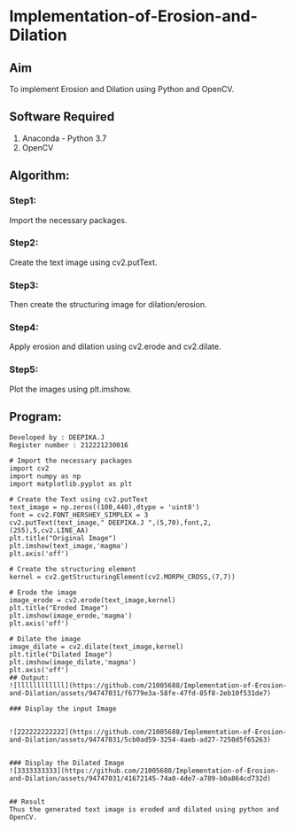 # Implementation-of-Erosion-and-Dilation
## Aim
To implement Erosion and Dilation using Python and OpenCV.
## Software Required
1. Anaconda - Python 3.7
2. OpenCV
## Algorithm:
### Step1:
Import the necessary packages.


### Step2:
Create the text image using cv2.putText.

### Step3:
Then create the structuring image for dilation/erosion.

### Step4:
Apply erosion and dilation using cv2.erode and cv2.dilate.

### Step5:
Plot the images using plt.imshow.

 
## Program:
```
Developed by : DEEPIKA.J
Register number : 212221230016

# Import the necessary packages
import cv2
import numpy as np
import matplotlib.pyplot as plt

# Create the Text using cv2.putText
text_image = np.zeros((100,440),dtype = 'uint8')
font = cv2.FONT_HERSHEY_SIMPLEX = 3
cv2.putText(text_image," DEEPIKA.J ",(5,70),font,2,(255),5,cv2.LINE_AA)
plt.title("Original Image")
plt.imshow(text_image,'magma')
plt.axis('off')

# Create the structuring element
kernel = cv2.getStructuringElement(cv2.MORPH_CROSS,(7,7))

# Erode the image
image_erode = cv2.erode(text_image,kernel)
plt.title("Eroded Image")
plt.imshow(image_erode,'magma')
plt.axis('off')

# Dilate the image
image_dilate = cv2.dilate(text_image,kernel)
plt.title("Dilated Image")
plt.imshow(image_dilate,'magma')
plt.axis('off')
## Output:
![llllllllllll](https://github.com/21005688/Implementation-of-Erosion-and-Dilation/assets/94747031/f6779e3a-58fe-47fd-85f8-2eb10f531de7)

### Display the input Image


![222222222222](https://github.com/21005688/Implementation-of-Erosion-and-Dilation/assets/94747031/5cb0ad59-3254-4aeb-ad27-7250d5f65263)


### Display the Dilated Image
![3333333333](https://github.com/21005688/Implementation-of-Erosion-and-Dilation/assets/94747031/41672145-74a0-4de7-a789-b0a864cd732d)


## Result
Thus the generated text image is eroded and dilated using python and OpenCV.
